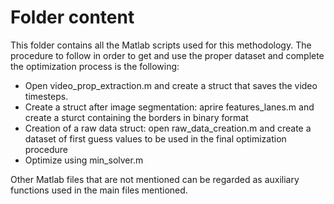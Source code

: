 # Folder content

This folder contains all the Matlab scripts used for this methodology. The procedure to follow in order to get and use the proper dataset
and complete the optimization process is the following:

* Open video_prop_extraction.m and create a struct that saves the video timesteps.
* Create a struct after image segmentation: aprire features_lanes.m and create a sturct containing the borders in binary format
* Creation of a raw data struct: open raw_data_creation.m and create a dataset of first guess values to be used in the final optimization procedure
* Optimize using min_solver.m

Other Matlab files that are not mentioned can be regarded as auxiliary functions used in the main files mentioned.
